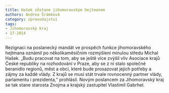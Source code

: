 ```yaml
---
title: Hašek zůstane jihomoravským hejtmanem
authors: Andrea Šrámková
category: zpravodajství
tags:
- Jihomoravský kraj
- 17-2014
---
```


Rezignaci na poslanecký mandát ve prospěch funkce jihomoravského hejtmana oznámil po několikaměsíčním rozmýšlení minulou středu Michal Hašek. „Budu pracovat na tom, aby se ještě více zvýšil vliv Asociace krajů České republiky na rozhodování v Praze, aby se z ní stalo společné beranidlo regionů, měst a obcí, které bude prosazovat jejich potřeby a zájmy za každé vlády. Z krajů se musí stát trvale rovnocenný partner vlády, parlamentu i prezidenta,“ prohlásil. Novým poslancem za Jihomoravský kraj se tak stane starosta Znojma a krajský zastupitel Vlastimil Gabrhel.